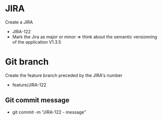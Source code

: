 # JIRA
Create a JIRA
- JIRA-122
- Mark the Jira as major or minor => think about the semantic versionning of the application V1.3.5

# Git branch
Create the feature branch preceded by the JIRA's number
- feature/JIRA-122

## Git commit message
- git commit -m "JIRA-122 - message"
